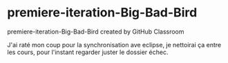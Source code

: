 # premiere-iteration-Big-Bad-Bird
premiere-iteration-Big-Bad-Bird created by GitHub Classroom

J'ai raté mon coup pour la synchronisation ave eclipse, je nettoirai ça entre les cours, pour l'instant regarder juster le dossier échec.

